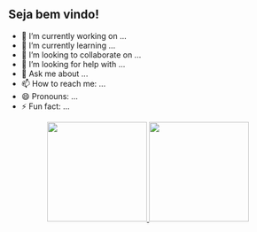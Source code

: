 ## Seja bem vindo!


- 🔭 I’m currently working on ...
- 🌱 I’m currently learning ...
- 👯 I’m looking to collaborate on ...
- 🤔 I’m looking for help with ...
- 💬 Ask me about ...
- 📫 How to reach me: ...
- 😄 Pronouns: ...
- ⚡ Fun fact: ...

<div align="center">
  <a href="https://github.com/gustavoalcantaradev">
  <img height="180em" src="https://github-readme-stats.vercel.app/api?username=gustavoalcantaradev
&show_icons=true&theme=dracula&include_all_commits=true&count_private=true"/>
  <img height="180em" src="https://github-readme-stats.vercel.app/api/top-langs/?username=gustavoalcantaradev
&layout=compact&langs_count=7&theme=dracula"/>
</div>
